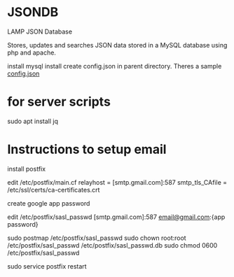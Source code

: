 # JSONDB
LAMP JSON Database

Stores, updates and searches JSON data
stored in a MySQL database using
php and apache.

install mysql
install 
create config.json in parent directory.
Theres a sample <a href="config.json">config.json</a>

# for server scripts
sudo apt install jq

# Instructions to setup email

install postfix

edit /etc/postfix/main.cf
   relayhost = [smtp.gmail.com]:587
   smtp_tls_CAfile = /etc/ssl/certs/ca-certificates.crt 
   
create google app password

edit /etc/postfix/sasl_passwd
   [smtp.gmail.com]:587 email@gmail.com:{app password}
   
sudo postmap /etc/postfix/sasl_passwd
sudo chown root:root /etc/postfix/sasl_passwd /etc/postfix/sasl_passwd.db
sudo chmod 0600 /etc/postfix/sasl_passwd
 
sudo service postfix restart
